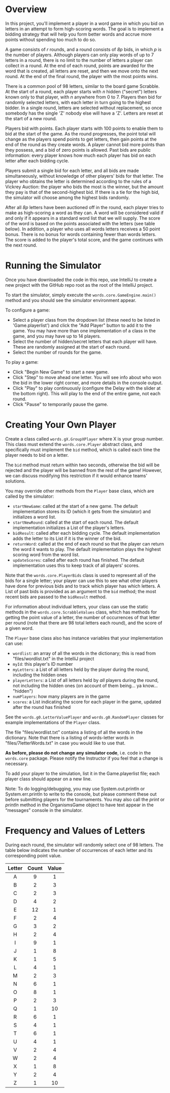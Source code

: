 # Overview

In this project, you'll implement a player in a word game in which you bid on letters in an attempt to form high-scoring words.
The goal is to implement a bidding strategy that will help you form better words and accrue more points without spending too much to do so.

A game consists of _r_ rounds, and a round consists of _8p_ bids, in which _p_ is the number of players. 
Although players can only play words of up to 7 letters in a round, there is no limit to the number of letters a player can collect in a round. 
At the end of each round, points are awarded for the word that is created, all letters are reset, and then we move onto the next round. 
At the end of the final round, the player with the most points wins.

There is a common pool of 98 letters, similar to the board game Scrabble. 
At the start of a round, each player starts with _n_ hidden ("secret") letters known only to that player, with _n_ anywhere from 0 to 7. 
Players then bid for randomly selected letters, with each letter in turn going to the highest bidder. 
In a single round, letters are selected without replacement, so once somebody has the single 'Z' nobody else will have a 'Z'. 
Letters are reset at the start of a new round.

Players bid with points. 
Each player starts with 100 points to enable them to bid at the start of the game. 
As the round progresses, the point total will change as the players spend points to get letters, then gain points at the end of the round as they create words. 
A player cannot bid more points than they possess, and a bid of zero points is allowed. 
Past bids are public information: every player knows how much each player has bid on each letter after each bidding cycle.

Players submit a single bid for each letter, and all bids are made simultaneously, without knowledge of other players' bids for that letter. 
The player who obtains the letter is determined according to the rules of a Vickrey Auction: the player who bids the most is the winner, but the amount they pay is that of the second-highest bid. 
If there is a tie for the high bid, the simulator will choose among the highest bids randomly.

After all _8p_ letters have been auctioned off in the round, each player tries to make as high-scoring a word as they can. 
A word will be considered valid if and only if it appears in a standard word list that we will supply. 
The score of the word is based on the points associated with the letters (see table below). 
In addition, a player who uses all words letters receives a 50 point bonus. 
There is no bonus for words containing fewer than words letters. 
The score is added to the player's total score, and the game continues with the next round. 


# Running the Simulator
Once you have downloaded the code in this repo, use IntelliJ to create a new project with the GitHub repo root as the root of the IntelliJ project.

To start the simulator, simply execute the `words.core.GameEngine.main()` method and you should see the simulator environment appear.

To configure a game:
* Select a player class from the dropdown list (these need to be listed in 'Game.playerlist') and click the "Add Player" button to add it to the game. You may have more than one implementation of a class in the game, and you may have up to 14 players.
* Select the number of hidden/secret letters that each player will have. These are randomly assigned at the start of each round.
* Select the number of rounds for the game.

To play a game:
* Click "Begin New Game" to start a new game.
* Click "Step" to move ahead one letter. You will see info about who won the bid in the lower right corner, and more details in the console output.
* Click "Play" to play continuously (configure the Delay with the slider at the bottom right). This will play to the end of the entire game, not each round.
* Click "Pause" to temporarily pause the game.


# Creating Your Own Player
Create a class called `words.gX.GroupXPlayer` where X is your group number.
This class must extend the `words.core.Player` abstract class, and specifically must implement the `bid` method, which is called each time the player needs to bid on a letter.

The `bid` method must return within two seconds, otherwise the bid will be rejected and the player will be banned from the rest of the game!
However, we can discuss modifying this restriction if it would enhance teams' solutions. 

You may override other methods from the `Player` base class, which are called by the simulator:
* `startNewGame`: called at the start of a new game. The default implementation stores its ID (which it gets from the simulator) and initializes a word list. 
* `startNewRound`: called at the start of each round. The default implementation initializes a List of the player's letters.
* `bidResult`: called after each bidding cycle. The default implementation adds the letter to its List if it is the winner of the bid.
* `returnWord`: called at the end of each round so that the player can return the word it wants to play. The default implementation plays the highest scoring word from the word list.
* `updateScores`: called after each round has finished. The default implementation uses this to keep track of all players' scores.

Note that the `words.core.PlayerBids` class is used to represent all of the bids for a single letter;
your player can use this to see what other players have done for previous bids and to track which player
has which letters.
A List of past bids is provided as an argument to the `bid` method; 
the most recent bids are passed to the `bidResult` method.

For information about individual letters, your class can use the static methods in the `words.core.ScrabbleValues` class,
which has methods for getting the point value of a letter, the number of occurrences of that letter per round (note that there are 98 total letters each round),
and the score of a given word.

The `Player` base class also has instance variables that your implementation can use:
* `wordlist`: an array of all the words in the dictionary; this is read from "files/wordlist.txt" in the IntelliJ project
* `myId`: this player's ID number
* `myLetters`: a List of all letters held by the player during the round, including the hidden ones
* `playerLetters`: a List of all letters held by *all* players during the round, not including the hidden ones (on account of them being... ya know... "hidden")
* `numPlayers`: how many players are in the game
* `scores`: a List indicating the score for each player in the game, updated after the round has finished

See the `words.g0.LetterValuePlayer` and `words.g0.RandomPlayer` classes for example implementations of the `Player` class.

The file "files/wordlist.txt" contains a listing of all the words in the dictionary.
Note that there is a listing of words-letter words in "files/7letterWords.txt" in case you would like to use that.

**As before, please do not change any simulator code**, i.e. code in the `words.core` package. 
Please notify the Instructor if you feel that a change is necessary.

To add your player to the simulation, list it in the Game.playerlist file; each player class should appear on a new line.

Note: To do logging/debugging, you may use System.out.println or System.err.println to write to the console, but please comment these out before submitting players for the tournaments. You may also call the _print_ or _println_ method in the OrganismsGame object to have text appear in the “messages” console in the simulator.

# Frequency and Values of Letters
During each round, the simulator will randomly select one of 98 letters. 
The table below indicates the number of occurrences of each letter and its corresponding point value.

|**Letter** |	**Count** |	**Value** |
|:--------: | :-------: | :-------: |
| A	| 9	| 1 | 
| B	| 2	| 3 |
| C	| 2	| 3 | 
| D	| 4	| 2 |
| E	| 12 | 1 | 
| F	| 2	| 4 |
| G	| 3	| 2 |
| H	| 2	| 4 |
| I	| 9	| 1 |
| J	| 1	| 8 |
| K	| 1	| 5 |
| L	| 4	| 1 |
| M	| 2	| 3 |
| N	| 6	| 1 |
| O	| 8	| 1 |
| P	| 2	| 3 |
| Q	| 1	| 10 |
| R	| 6	| 1 |
| S	| 4	| 1 |
| T	| 6	| 1 |
| U	| 4	| 1 |
| V	| 2	| 4 |
| W	| 2	| 4 |
| X	| 1	| 8 |
| Y	| 2	| 4 |
| Z	| 1	| 10 |

